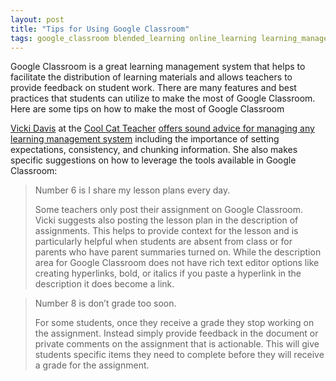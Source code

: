 ```yaml
---
layout: post
title: "Tips for Using Google Classroom"
tags: google_classroom blended_learning online_learning learning_management_system
---
```


Google Classroom is a great learning management system that helps to facilitate the distribution of learning materials and allows teachers to provide feedback on student work.  There are many features and best practices that students can utilize to make the most of Google Classroom.  Here are some tips on how to make the most of Google Classroom

<!--more-->

[Vicki Davis](https://twitter.com/coolcatteacher?ref_src=twsrc%5Egoogle%7Ctwcamp%5Eserp%7Ctwgr%5Eauthor) at the [Cool Cat Teacher](https://www.coolcatteacher.com/) [offers sound advice for managing any learning management system](https://www.coolcatteacher.com/15-ways-to-make-google-classroom-better-for-everyone/) including the importance of setting expectations, consistency, and chunking information.  She also makes specific suggestions on how to leverage the tools available in Google Classroom:

> Number 6 is I share my lesson plans every day. 
>
> Some teachers only post their assignment on Google Classroom.  Vicki suggests also posting the lesson plan in the description of assignments.  This helps to provide context for the lesson and is particularly helpful when students are absent from class or for parents who have parent summaries turned on.  While the description area for Google Classroom does not have rich text editor options like creating hyperlinks, bold, or italics if you paste a hyperlink in the description it does become a link.

> Number 8 is don’t grade too soon. 
>
> For some students, once they receive a grade they stop working on the assignment.  Instead simply provide feedback in the document or private comments on the assignment that is actionable.  This will give students specific items they need to complete before they will receive a grade for the assignment.
